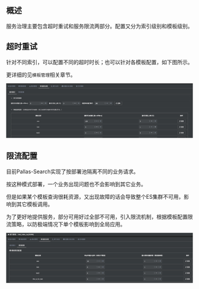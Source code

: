 概述
---  
服务治理主要包含超时重试和服务限流两部分。配置又分为索引级别和模板级别。

## 超时重试

  针对不同索引，可以配置不同的超时时长；也可以针对各模板配置，如下图所示。
  
  更详细的见`模板管理`相关章节。

  ![](image/retry.jpg)

## 限流配置

   目前Pallas-Search实现了按部署池隔离不同的业务请求。
   
   按这种模式部署，一个业务出现问题也不会影响到其它业务。
   
   但是如果某个模板查询很耗资源，又出现故障的话会导致整个ES集群不可用，影响到其它模板调用。
   
   为了更好地提供服务，部分可用好过全部不可用，引入限流机制，根据模板配置限流策略，以防极端情况下单个模板影响到全局应用。
   
   ![](image/throttling.jpg)
   
